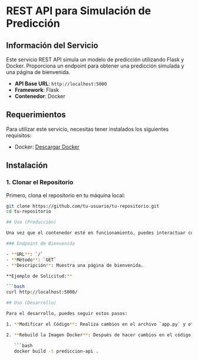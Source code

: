 # REST API para Simulación de Predicción

## Información del Servicio

Este servicio REST API simula un modelo de predicción utilizando Flask y Docker. Proporciona un endpoint para obtener una predicción simulada y una página de bienvenida.

- **API Base URL**: `http://localhost:5000`
- **Framework**: Flask
- **Contenedor**: Docker

## Requerimientos

Para utilizar este servicio, necesitas tener instalados los siguientes requisitos:

- Docker: [Descargar Docker](https://www.docker.com/products/docker-desktop)

## Instalación

### 1. Clonar el Repositorio

Primero, clona el repositorio en tu máquina local:

```bash
git clone https://github.com/tu-usuario/tu-repositorio.git
cd tu-repositorio

## Uso (Producción)

Una vez que el contenedor esté en funcionamiento, puedes interactuar con la API a través de los siguientes endpoints.

### Endpoint de Bienvenida

- **URL**: `/`
- **Método**: `GET`
- **Descripción**: Muestra una página de bienvenida.

**Ejemplo de Solicitud:**

```bash
curl http://localhost:5000/

## Uso (Desarrollo)

Para el desarrollo, puedes seguir estos pasos:

1. **Modificar el Código**: Realiza cambios en el archivo `app.py` y otros archivos del proyecto según sea necesario.

2. **Rebuild la Imagen Docker**: Después de hacer cambios en el código, reconstruye la imagen Docker para reflejar las actualizaciones.

   ```bash
   docker build -t prediccion-api .
